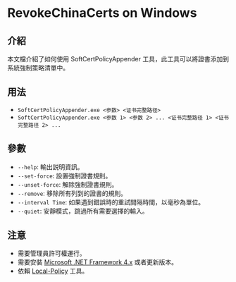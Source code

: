 ﻿RevokeChinaCerts on Windows
==============

## 介紹
本文檔介紹了如何使用 SoftCertPolicyAppender 工具，此工具可以將證書添加到系統強制策略清單中。

## 用法
* `SoftCertPolicyAppender.exe <参数> <证书完整路径>`
* `SoftCertPolicyAppender.exe <参数 1> <参数 2> ... <证书完整路径 1> <证书完整路径 2> ...`

## 參數
* `--help`: 輸出説明資訊。
* `--set-force`: 設置強制證書規則。
* `--unset-force`: 解除強制證書規則。
* `--remove`: 移除所有列到的證書的規則。
* `--interval Time`: 如果遇到錯誤時的重試間隔時間，以毫秒為單位。
* `--quiet`: 安靜模式，跳過所有需要選擇的輸入。

## 注意
* 需要管理員許可權運行。
* 需要安裝 [Microsoft .NET Framework 4.x](https://www.microsoft.com/en-us/download/details.aspx?id=17718) 或者更新版本。
* 依賴 [Local-Policy](https://bitbucket.org/MartinEden/local-policy/overview) 工具。
